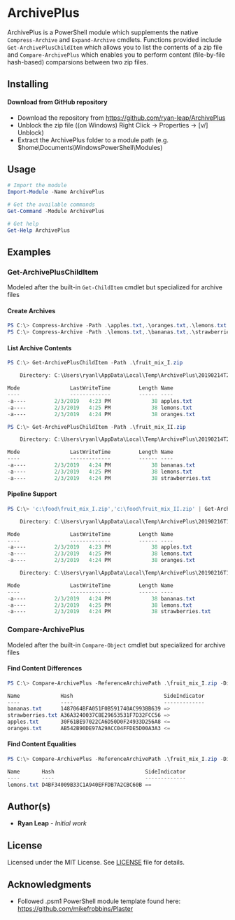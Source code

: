 # ArchivePlus
ArchivePlus is a PowerShell module which supplements the native ```Compress-Archive``` and ```Expand-Archive``` cmdlets.  Functions provided include ```Get-ArchivePlusChildItem``` which allows you to list the contents of a zip file and ```Compare-ArchivePlus``` which enables you to perform content (file-by-file hash-based) comparsions between two zip files.

## Installing
#### Download from GitHub repository

* Download the repository from https://github.com/ryan-leap/ArchivePlus
* Unblock the zip file ((on Windows) Right Click -> Properties -> [v/] Unblock)
* Extract the ArchivePlus folder to a module path (e.g. $home\Documents\WindowsPowerShell\Modules)

## Usage
```powershell
# Import the module
Import-Module -Name ArchivePlus

# Get the available commands
Get-Command -Module ArchivePlus

# Get help
Get-Help ArchivePlus
```

## Examples
### Get-ArchivePlusChildItem
Modeled after the built-in ```Get-ChildItem``` cmdlet but specialized for archive files
#### Create Archives
```powershell
PS C:\> Compress-Archive -Path .\apples.txt,.\oranges.txt,.\lemons.txt -DestinationPath .\fruit_mix_I.zip
PS C:\> Compress-Archive -Path .\lemons.txt,.\bananas.txt,.\strawberries.txt -DestinationPath .\fruit_mix_II.zip
```
#### List Archive Contents
```powershell
PS C:\> Get-ArchivePlusChildItem -Path .\fruit_mix_I.zip

    Directory: C:\Users\ryanl\AppData\Local\Temp\ArchivePlus\20190214T2100082230

Mode                LastWriteTime         Length Name
----                -------------         ------ ----
-a----         2/3/2019   4:23 PM             38 apples.txt
-a----         2/3/2019   4:25 PM             38 lemons.txt
-a----         2/3/2019   4:24 PM             38 oranges.txt

PS C:\> Get-ArchivePlusChildItem -Path .\fruit_mix_II.zip

    Directory: C:\Users\ryanl\AppData\Local\Temp\ArchivePlus\20190214T2100134692

Mode                LastWriteTime         Length Name
----                -------------         ------ ----
-a----         2/3/2019   4:24 PM             38 bananas.txt
-a----         2/3/2019   4:25 PM             38 lemons.txt
-a----         2/3/2019   4:24 PM             38 strawberries.txt
```
#### Pipeline Support
```powershell
PS C:\> 'c:\food\fruit_mix_I.zip','c:\food\fruit_mix_II.zip' | Get-ArchivePlusChildItem

    Directory: C:\Users\ryanl\AppData\Local\Temp\ArchivePlus\20190216T1503048865

Mode                LastWriteTime         Length Name
----                -------------         ------ ----
-a----         2/3/2019   4:23 PM             38 apples.txt
-a----         2/3/2019   4:25 PM             38 lemons.txt
-a----         2/3/2019   4:24 PM             38 oranges.txt

    Directory: C:\Users\ryanl\AppData\Local\Temp\ArchivePlus\20190216T1503049426

Mode                LastWriteTime         Length Name
----                -------------         ------ ----
-a----         2/3/2019   4:24 PM             38 bananas.txt
-a----         2/3/2019   4:25 PM             38 lemons.txt
-a----         2/3/2019   4:24 PM             38 strawberries.txt
```
### Compare-ArchivePlus
Modeled after the built-in ```Compare-Object``` cmdlet but specialized for archive files
#### Find Content Differences
```powershell
PS C:\> Compare-ArchivePlus -ReferenceArchivePath .\fruit_mix_I.zip -DifferenceArchivePath .\fruit_mix_II.zip

Name             Hash                             SideIndicator
----             ----                             -------------
bananas.txt      1487064BFA051F0B591740AC993BB639 =>
strawberries.txt A36A3240037C8E29653531F7D32FCC56 =>
apples.txt       30F61BE97022CA6D50D0F24933D256A8 <=
oranges.txt      AB542B90DE97A29ACC04FFDE5D00A3A3 <=
```
#### Find Content Equalities
```powershell
PS C:\> Compare-ArchivePlus -ReferenceArchivePath .\fruit_mix_I.zip -DifferenceArchivePath .\fruit_mix_II.zip -IncludeEqual -ExcludeDifferent

Name       Hash                             SideIndicator
----       ----                             -------------
lemons.txt D4BF34009B33C1A940EFFDB7A2CBC60B ==
```
## Author(s)

* **Ryan Leap** - *Initial work*

## License

Licensed under the MIT License.  See [LICENSE](LICENSE.md) file for details.

## Acknowledgments

* Followed .psm1 PowerShell module template found here: https://github.com/mikefrobbins/Plaster
